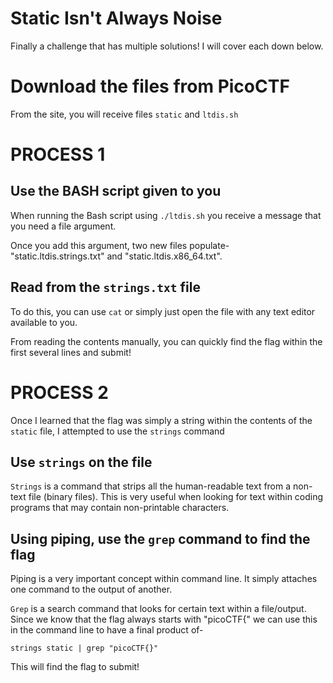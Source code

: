 # Static Isn't Always Noise

Finally a challenge that has multiple solutions! I will cover each down below. 

# Download the files from PicoCTF

From the site, you will receive files `static` and `ltdis.sh` 

# PROCESS 1

## Use the BASH script given to you

When running the Bash script using `./ltdis.sh` you receive a message that you need a file argument.

Once you add this argument, two new files populate- "static.ltdis.strings.txt" and "static.ltdis.x86_64.txt".

## Read from the `strings.txt` file

To do this, you can use `cat` or simply just open the file with any text editor available to you.

From reading the contents manually, you can quickly find the flag within the first several lines and submit!

# PROCESS 2

Once I learned that the flag was simply a string within the contents of the `static` file, I attempted to use the `strings` command

## Use `strings` on the file

`Strings` is a command that strips all the human-readable text from a non-text file (binary files). This is very useful when looking for text within coding programs that may contain non-printable characters.

## Using piping, use the `grep` command to find the flag

Piping is a very important concept within command line. It simply attaches one command to the output of another.

`Grep` is a search command that looks for certain text within a file/output. Since we know that the flag always starts with "picoCTF{" we can use this in the command line to have a final product of-
```
strings static | grep "picoCTF{}"
```

This will find the flag to submit!
